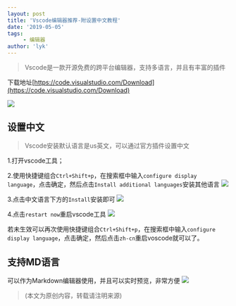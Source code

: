 ```yaml
---
layout: post
title: 'Vscode编辑器推荐-附设置中文教程'
date: '2019-05-05'
tags:
     - 编辑器
author: 'lyk'
---
```


 >Vscode是一款开源免费的跨平台编辑器，支持多语言，并且有丰富的插件

 下载地址[https://code.visualstudio.com/Download](https://code.visualstudio.com/Download)

![](https://up.go28.cn//pimg/20190505082414.png)

## 设置中文
>Vscode安装默认语言是us英文，可以通过官方插件设置中文

1.打开vscode工具；

2.使用快捷键组合`Ctrl+Shift+p`，在搜索框中输入`configure display language`，点击确定，然后点击`Install additional languages`安装其他语言
![](https://up.go28.cn//pimg/20190505082637.png)

3.点击中文语言下方的`Install`安装即可
![](https://up.go28.cn//pimg/20190505082720.png)

4.点击`restart now`重启vscode工具
![](https://up.go28.cn//pimg/20190505082736.png)

若未生效可以再次使用快捷键组合`Ctrl+Shift+p`，在搜索框中输入`configure display language`，点击确定，然后点击`zh-cn`重启voscode就可以了。

## 支持MD语言
 可以作为Markdown编辑器使用，并且可以实时预览，非常方便
![](https://up.go28.cn//pimg/20190505084938.png)

> (本文为原创内容，转载请注明来源)
